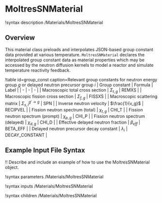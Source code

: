 # MoltresSNMaterial

!syntax description /Materials/MoltresSNMaterial

## Overview

This material class preloads and interpolates JSON-based group constant data provided at various
temperature. `MoltresSNMaterial` declares the interpolated group constant data as material
properties which may be accessed by the neutron diffusion kernels to model a reactor and simulate
temperature reactivity feedback.

!table id=group_const caption=Relevant group constants for neutron energy group $g$ or delayed neutron precursor group $i$
| Group constant | Formula | Label |
| - | - | - |
| Macroscopic total cross section | $\Sigma_{t,g}$ | REMXS |
| Macroscopic fission cross section | $\Sigma_{f,g}$ | FISSXS |
| Macroscopic scattering matrix | $\Sigma_{s,l}^{g'\rightarrow g}$ | SPN |
| Inverse neutron velocity | $\frac{1}{v_g}$ | RECIPVEL |
| Fission neutron spectrum (total) | $\chi_{t,g}$ | CHI_T |
| Fission neutron spectrum (prompt) | $\chi_{p,g}$ | CHI_P |
| Fission neutron spectrum (delayed) | $\chi_{d,g}$ | CHI_D |
| Effective delayed neutron fraction | $\beta_{eff}$ | BETA_EFF |
| Delayed neutron precursor decay constant | $\lambda_i$ | DECAY_CONSTANT |

## Example Input File Syntax

!! Describe and include an example of how to use the MoltresSNMaterial object.

!syntax parameters /Materials/MoltresSNMaterial

!syntax inputs /Materials/MoltresSNMaterial

!syntax children /Materials/MoltresSNMaterial
